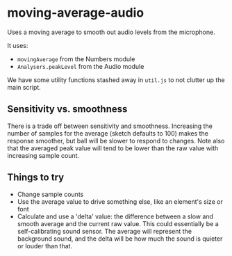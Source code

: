 # moving-average-audio

Uses a moving average to smooth out audio levels from the microphone.

It uses:
* `movingAverage` from the Numbers module
* `Analysers.peakLevel` from the Audio module

We have some utility functions stashed away in `util.js` to not clutter up the main script.

## Sensitivity vs. smoothness

There is a trade off between sensitivity and smoothness. Increasing the number of samples for the average (sketch defaults to 100) makes the response smoother, but ball will be slower to respond to changes. Note also that the averaged peak value will tend to be lower than the raw value with increasing sample count.

## Things to try

* Change sample counts
* Use the average value to drive something else, like an element's size or font
* Calculate and use a 'delta' value: the difference between a slow and smooth average and the current raw value. This could essentially be a self-calibrating sound sensor. The average will represent the background sound, and the delta will be how much the sound is quieter or louder than that.